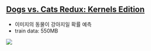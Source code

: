 ## [Dogs vs. Cats Redux: Kernels Edition](https://www.kaggle.com/c/dogs-vs-cats-redux-kernels-edition/leaderboard)

- 이미지의 동물이 강아지일 확률 예측
- train data: 550MB

![](https://kaggle2.blob.core.windows.net/competitions/kaggle/3362/media/woof_meow.jpg)

